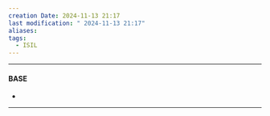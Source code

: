 ```yaml
---
creation Date: 2024-11-13 21:17
last modification: " 2024-11-13 21:17"
aliases: 
tags:
  - ISIL
---
```

___
#### BASE
- 
___

